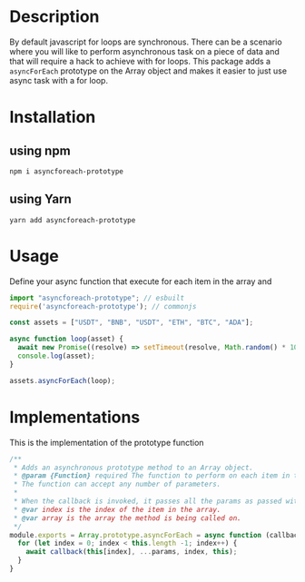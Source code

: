 # Description
By default javascript for loops are synchronous. There can be a scenario where you will like to perform asynchronous task on a piece of data and that will require a hack to achieve with for loops.
This package adds a `asyncForEach` prototype on the Array object and makes it easier to just use async task with a for loop.

# Installation
## using npm
`npm i asyncforeach-prototype`
## using Yarn
`yarn add asyncforeach-prototype`

# Usage
Define your async function that execute for each item in the array and  
```javascript
import "asyncforeach-prototype"; // esbuilt
require('asyncforeach-prototype'); // commonjs

const assets = ["USDT", "BNB", "USDT", "ETH", "BTC", "ADA"];

async function loop(asset) {
  await new Promise((resolve) => setTimeout(resolve, Math.random() * 1000));
  console.log(asset);
}

assets.asyncForEach(loop);

```

# Implementations
This is the implementation of the prototype function

```javascript
/**
 * Adds an asynchronous prototype method to an Array object.
 * @param {Function} required The function to perform on each item in the array.
 * The function can accept any number of parameters.
 * 
 * When the callback is invoked, it passes all the params as passed with additional of two params [index, array].
 * @var index is the index of the item in the array.
 * @var array is the array the method is being called on.
 */
module.exports = Array.prototype.asyncForEach = async function (callback, ...params) {
  for (let index = 0; index < this.length -1; index++) {
    await callback(this[index], ...params, index, this);
  }
}

```